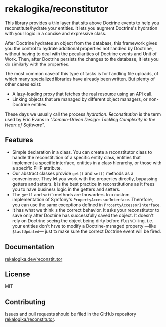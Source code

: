 # rekalogika/reconstitutor

This library provides a thin layer that sits above Doctrine events to help you
reconstitute/hydrate your entities. It lets you augment Doctrine's hydration
with your logic in a concise and expressive class.

After Doctrine hydrates an object from the database, this framework gives you
the control to hydrate additional properties not handled by Doctrine, without
having to deal with the peculiarities of Doctrine events and Unit of Work. Then,
after Doctrine persists the changes to the database, it lets you do similarly
with the properties.

The most common case of this type of tasks is for handling file uploads, of
which many specialized libraries have already been written. But plenty of other
cases exist:

* A lazy-loading proxy that fetches the real resource using an API call.
* Linking objects that are managed by different object managers, or non-Doctrine
  entities.

These days we usually call the process *hydration*. *Reconstitution* is the term
used by Eric Evans in *"Domain-Driven Design: Tackling Complexity in the Heart of
Software"*.

## Features

* Simple declaration in a class. You can create a reconstitutor class to handle
  the reconstitution of a specific entity class, entities that implement a
  specific interface, entities in a class hierarchy, or those with a specific
  PHP attribute.
* Our abstract classes provide `get()` and `set()` methods as a convenience.
  They let you work with the properties directly, bypassing getters and setters.
  It is the best practice in reconstitutions as it frees you to have business
  logic in the getters and setters.
* The `get()` and `set()` methods are forwarders to a custom implementation of
  Symfony's `PropertyAccessorInterface`. Therefore, you can use the same
  exceptions defined in `PropertyAccessorInterface`.
* It has what we think is the correct behavior. It asks your reconstitutor to
  save only after Doctrine has successfully saved the object. It doesn't rely on
  Doctrine seeing the object being dirty before `flush()`-ing. i.e. your
  entities don't have to modify a Doctrine-managed property —like
  `$lastUpdated`— just to make sure the correct Doctrine event will be fired.

## Documentation

[rekalogika.dev/reconstitutor](https://rekalogika.dev/reconstitutor)

## License

MIT

## Contributing

Issues and pull requests should be filed in the GitHub repository
[rekalogika/reconstitutor](https://github.com/rekalogika/reconstitutor).